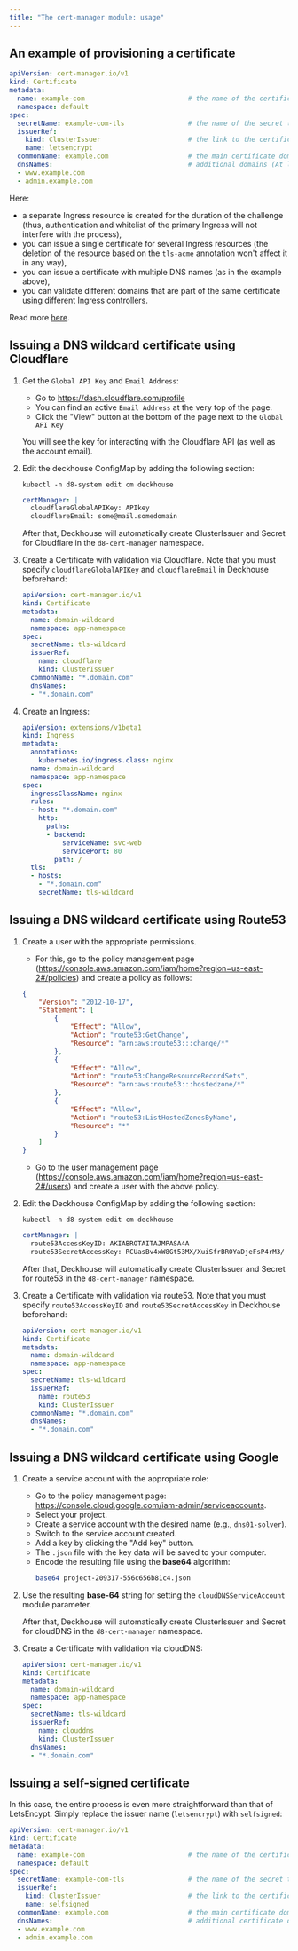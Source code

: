 ```yaml
---
title: "The cert-manager module: usage"
---
```



## An example of provisioning a certificate

```yaml
apiVersion: cert-manager.io/v1
kind: Certificate
metadata:
  name: example-com                          # the name of the certificate; you can use it to view the cert's status
  namespace: default
spec:
  secretName: example-com-tls                # the name of the secret to store a private key and a certificate
  issuerRef:
    kind: ClusterIssuer                      # the link to the certificate "issuer", see more below
    name: letsencrypt
  commonName: example.com                    # the main certificate domain
  dnsNames:                                  # additional domains (At least one DNS Name or IP address is required)
  - www.example.com
  - admin.example.com
```

Here:
* a separate Ingress resource is created for the duration of the challenge (thus, authentication and whitelist of the primary Ingress will not interfere with the process),
* you can issue a single certificate for several Ingress resources (the deletion of the resource based on the `tls-acme` annotation won't affect it in any way),
* you can issue a certificate with multiple DNS names (as in the example above),
* you can validate different domains that are part of the same certificate using different Ingress controllers.

Read more [here](https://cert-manager.io/docs/tutorials/acme/http-validation/).

## Issuing a DNS wildcard certificate using Cloudflare

1. Get the `Global API Key` and `Email Address`:
   * Go to https://dash.cloudflare.com/profile
   * You can find an active `Email Address` at the very top of the page.
   * Click the "View" button at the bottom of the page next to the `Global API Key`

   You will see the key for interacting with the Cloudflare API (as well as the account email).

2. Edit the deckhouse ConfigMap by adding the following section:
   ```
   kubectl -n d8-system edit cm deckhouse
   ```

   ```yaml
   certManager: |
     cloudflareGlobalAPIKey: APIkey
     cloudflareEmail: some@mail.somedomain
   ```

   After that, Deckhouse will automatically create ClusterIssuer and Secret for Cloudflare in the `d8-cert-manager` namespace.

3. Create a Certificate with validation via Cloudflare. Note that you must specify `cloudflareGlobalAPIKey` and `cloudflareEmail` in Deckhouse beforehand:

   ```yaml
   apiVersion: cert-manager.io/v1
   kind: Certificate
   metadata:
     name: domain-wildcard
     namespace: app-namespace
   spec:
     secretName: tls-wildcard
     issuerRef:
       name: cloudflare
       kind: ClusterIssuer
     commonName: "*.domain.com"
     dnsNames:
     - "*.domain.com"
   ```

4. Create an Ingress:

   ```yaml
   apiVersion: extensions/v1beta1
   kind: Ingress
   metadata:
     annotations:
       kubernetes.io/ingress.class: nginx
     name: domain-wildcard
     namespace: app-namespace
   spec:
     ingressClassName: nginx
     rules:
     - host: "*.domain.com"
       http:
         paths:
         - backend:
             serviceName: svc-web
             servicePort: 80
           path: /
     tls:
     - hosts:
       - "*.domain.com"
       secretName: tls-wildcard
   ```

## Issuing a DNS wildcard certificate using Route53

1. Create a user with the appropriate permissions.

   * For this, go to the policy management page (https://console.aws.amazon.com/iam/home?region=us-east-2#/policies) and create a policy as follows:

   ```json
   {
       "Version": "2012-10-17",
       "Statement": [
           {
               "Effect": "Allow",
               "Action": "route53:GetChange",
               "Resource": "arn:aws:route53:::change/*"
           },
           {
               "Effect": "Allow",
               "Action": "route53:ChangeResourceRecordSets",
               "Resource": "arn:aws:route53:::hostedzone/*"
           },
           {
               "Effect": "Allow",
               "Action": "route53:ListHostedZonesByName",
               "Resource": "*"
           }
       ]
   }
   ```

   * Go to the user management page (https://console.aws.amazon.com/iam/home?region=us-east-2#/users) and create a user with the above policy.

2. Edit the Deckhouse ConfigMap by adding the following section:

   ```
   kubectl -n d8-system edit cm deckhouse
   ```

   ```yaml
   certManager: |
     route53AccessKeyID: AKIABROTAITAJMPASA4A
     route53SecretAccessKey: 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
   ```

   After that, Deckhouse will automatically create ClusterIssuer and Secret for route53 in the `d8-cert-manager` namespace.

3. Create a Certificate with validation via route53. Note that you must specify `route53AccessKeyID` and `route53SecretAccessKey` in Deckhouse beforehand:

   ```yaml
   apiVersion: cert-manager.io/v1
   kind: Certificate
   metadata:
     name: domain-wildcard
     namespace: app-namespace
   spec:
     secretName: tls-wildcard
     issuerRef:
       name: route53
       kind: ClusterIssuer
     commonName: "*.domain.com"
     dnsNames:
     - "*.domain.com"
   ```

## Issuing a DNS wildcard certificate using Google

1. Create a service account with the appropriate role:

   * Go to the policy management page: https://console.cloud.google.com/iam-admin/serviceaccounts.
   * Select your project.
   * Create a service account with the desired name (e.g., `dns01-solver`).
   * Switch to the service account created.
   * Add a key by clicking the "Add key" button.
   * The `.json` file with the key data will be saved to your computer.
   * Encode the resulting file using the **base64** algorithm:
       ```bash
       base64 project-209317-556c656b81c4.json
       ```

2. Use the resulting **base-64** string for setting the  `cloudDNSServiceAccount` module parameter.

   After that, Deckhouse will automatically create ClusterIssuer and Secret for cloudDNS in the `d8-cert-manager` namespace.

3. Create a Certificate with validation via cloudDNS:

   ```yaml
   apiVersion: cert-manager.io/v1
   kind: Certificate
   metadata:
     name: domain-wildcard
     namespace: app-namespace
   spec:
     secretName: tls-wildcard
     issuerRef:
       name: clouddns
       kind: ClusterIssuer
     dnsNames:
     - "*.domain.com"
   ```

## Issuing a self-signed certificate

In this case, the entire process is even more straightforward than that of LetsEncypt. Simply replace the issuer name (`letsencrypt`) with `selfsigned`:

```yaml
apiVersion: cert-manager.io/v1
kind: Certificate
metadata:
  name: example-com                          # the name of the certificate; you can use it to view the cert's status
  namespace: default
spec:
  secretName: example-com-tls                # the name of the secret to store a private key and a certificate
  issuerRef:
    kind: ClusterIssuer                      # the link to the certificate "issuer", see more below
    name: selfsigned
  commonName: example.com                    # the main certificate domain
  dnsNames:                                  # additional certificate domains (optional)
  - www.example.com
  - admin.example.com
```
